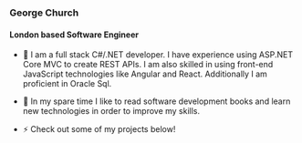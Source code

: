 <!--
**gchurch/gchurch** is a ✨ _special_ ✨ repository because its `README.md` (this file) appears on your GitHub profile.

Here are some ideas to get you started:

- 🔭 I’m currently working on ...
- 🌱 I’m currently learning ...
- 👯 I’m looking to collaborate on ...
- 🤔 I’m looking for help with ...
- 💬 Ask me about ...
- 📫 How to reach me: ...
- 😄 Pronouns: ...
- ⚡ Fun fact: ...
-->

### George Church

#### London based Software Engineer

- 🔭 I am a full stack C#/.NET developer. I have experience using ASP.NET Core MVC to create REST APIs. I am also skilled in using front-end JavaScript technologies like Angular and React. Additionally I am proficient in Oracle Sql.

- 🌱 In my spare time I like to read software development books and learn new technologies in order to improve my skills.

- ⚡ Check out some of my projects below!
